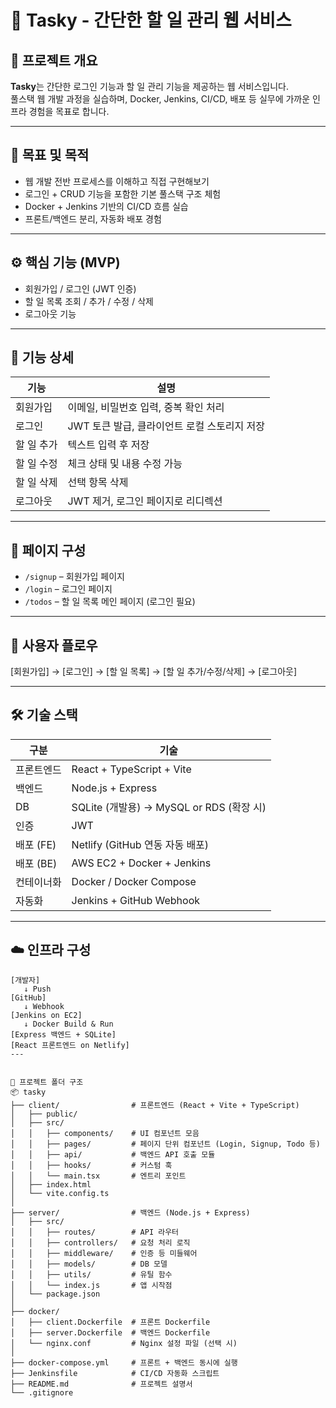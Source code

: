 # 📝 Tasky - 간단한 할 일 관리 웹 서비스

## 📌 프로젝트 개요

**Tasky**는 간단한 로그인 기능과 할 일 관리 기능을 제공하는 웹 서비스입니다.  
풀스택 웹 개발 과정을 실습하며, Docker, Jenkins, CI/CD, 배포 등 실무에 가까운 인프라 경험을 목표로 합니다.

---

## 🎯 목표 및 목적

- 웹 개발 전반 프로세스를 이해하고 직접 구현해보기
- 로그인 + CRUD 기능을 포함한 기본 풀스택 구조 체험
- Docker + Jenkins 기반의 CI/CD 흐름 실습
- 프론트/백엔드 분리, 자동화 배포 경험

---

## ⚙️ 핵심 기능 (MVP)

- 회원가입 / 로그인 (JWT 인증)
- 할 일 목록 조회 / 추가 / 수정 / 삭제
- 로그아웃 기능

---

## 📄 기능 상세

| 기능        | 설명                                      |
|-------------|-------------------------------------------|
| 회원가입     | 이메일, 비밀번호 입력, 중복 확인 처리         |
| 로그인       | JWT 토큰 발급, 클라이언트 로컬 스토리지 저장    |
| 할 일 추가    | 텍스트 입력 후 저장                          |
| 할 일 수정    | 체크 상태 및 내용 수정 가능                    |
| 할 일 삭제    | 선택 항목 삭제                                |
| 로그아웃     | JWT 제거, 로그인 페이지로 리디렉션             |

---

## 🧩 페이지 구성

- `/signup` – 회원가입 페이지  
- `/login` – 로그인 페이지  
- `/todos` – 할 일 목록 메인 페이지 (로그인 필요)

---

## 👤 사용자 플로우

[회원가입] → [로그인] → [할 일 목록] → [할 일 추가/수정/삭제] → [로그아웃]

---

## 🛠️ 기술 스택

| 구분         | 기술                                      |
|--------------|-------------------------------------------|
| 프론트엔드     | React + TypeScript + Vite                |
| 백엔드        | Node.js + Express                         |
| DB           | SQLite (개발용) → MySQL or RDS (확장 시)   |
| 인증         | JWT                                       |
| 배포 (FE)     | Netlify (GitHub 연동 자동 배포)            |
| 배포 (BE)     | AWS EC2 + Docker + Jenkins                |
| 컨테이너화     | Docker / Docker Compose                   |
| 자동화        | Jenkins + GitHub Webhook                  |

---

## ☁️ 인프라 구성

```plaintext
[개발자]
   ↓ Push
[GitHub]
   ↓ Webhook
[Jenkins on EC2]
   ↓ Docker Build & Run
[Express 백엔드 + SQLite]
[React 프론트엔드 on Netlify]
---


📁 프로젝트 폴더 구조
📦 tasky
├── client/                # 프론트엔드 (React + Vite + TypeScript)
│   ├── public/
│   ├── src/
│   │   ├── components/    # UI 컴포넌트 모음
│   │   ├── pages/         # 페이지 단위 컴포넌트 (Login, Signup, Todo 등)
│   │   ├── api/           # 백엔드 API 호출 모듈
│   │   ├── hooks/         # 커스텀 훅
│   │   └── main.tsx       # 엔트리 포인트
│   ├── index.html
│   └── vite.config.ts
│
├── server/                # 백엔드 (Node.js + Express)
│   ├── src/
│   │   ├── routes/        # API 라우터
│   │   ├── controllers/   # 요청 처리 로직
│   │   ├── middleware/    # 인증 등 미들웨어
│   │   ├── models/        # DB 모델
│   │   ├── utils/         # 유틸 함수
│   │   └── index.js       # 앱 시작점
│   └── package.json
│
├── docker/
│   ├── client.Dockerfile  # 프론트 Dockerfile
│   ├── server.Dockerfile  # 백엔드 Dockerfile
│   └── nginx.conf         # Nginx 설정 파일 (선택 시)
│
├── docker-compose.yml     # 프론트 + 백엔드 동시에 실행
├── Jenkinsfile            # CI/CD 자동화 스크립트
├── README.md              # 프로젝트 설명서
└── .gitignore
